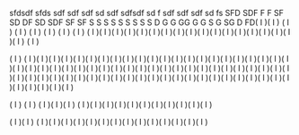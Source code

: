 sfdsdf
sfds
sdf
sdf
sdf
sd
sdf
sdfsdf
sd
f
sdf
sdf
sdf
sd
fs
SFD
SDF
F
F
SF
SD
DF
SD
SDF
SF
SF
S
S
S
S
S
S
S
S
S
D
G
G
GG
G
G
S
G
SG
D
FD( I )( I )
( I )
( I )
( I )
( I )
( I )
( I )
( I )( I )( I )( I )( I )( I )( I )( I )( I )( I )( I )( I )( I )( I )( I )( I )( I )( I )
( I )


( I )
( I )( I )( I )( I )( I )( I )( I )( I )( I )( I )( I )( I )( I )( I )( I )( I )( I )( I )( I )( I )( I )( I )( I )( I )( I )( I )( I )( I )( I )( I )( I )( I )( I )( I )( I )( I )( I )( I )( I )( I )( I )( I )( I )( I )( I )( I )( I )( I )( I )( I )( I )( I )( I )( I )( I )( I )( I )( I )( I )( I )( I )( I )( I )( I )( I )( I )( I )( I )( I )( I )( I )( I )( I )

( I )
( I )
( I )( I )( I )
( I )( I )( I )( I )( I )( I )( I )( I )( I )( I )( I )

( I )( I )
( I )( I )( I )( I )( I )( I )( I )( I )( I )( I )( I )( I )( I )( I )
